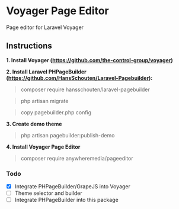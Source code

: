 # Voyager Page Editor
Page editor for Laravel Voyager

## Instructions

**1. Install Voyager (https://github.com/the-control-group/voyager)**

**2. Install Laravel PHPageBuilder (https://github.com/HansSchouten/Laravel-Pagebuilder):**

> composer require hansschouten/laravel-pagebuilder

> php artisan migrate

> copy pagebuilder.php config

**3. Create demo theme**

> php artisan pagebuilder:publish-demo

**4. Install Voyager Page Editor**

> composer require anywheremedia/pageeditor




### Todo

- [x] Integrate PHPageBuilder/GrapeJS into Voyager
- [ ] Theme selector and builder
- [ ] Integrate PHPageBuilder into this package
